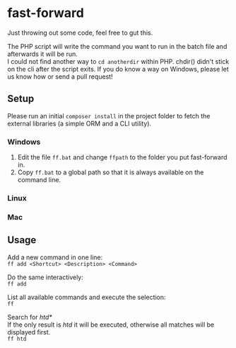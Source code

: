 # fast-forward
Just throwing out some code, feel free to gut this.

The PHP script will write the command you want to run in the batch file and afterwards it will be run.  
I could not find another way to `cd anotherdir` within PHP. chdir() didn't stick on the cli after the script exits. If you do know a way on Windows, please let us know how or send a pull request!


## Setup
Please run an initial `composer install` in the project folder to fetch the external libraries (a simple ORM and a CLI utility).

### Windows
1. Edit the file `ff.bat` and change `ffpath` to the folder you put fast-forward in.
2. Copy `ff.bat` to a global path so that it is always available on the command line.

### Linux


### Mac


## Usage
Add a new command in one line:  
`ff add <Shortcut> <Description> <Command>`

Do the same interactively:  
`ff add`

List all available commands and execute the selection:  
`ff`

Search for _htd*_  
If the only result is _htd_ it will be executed, otherwise all matches will be displayed first.  
`ff htd`

